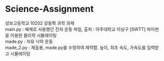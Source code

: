 # Science-Assignment
성보고등학교 10202 강동혁 과학 과제 <br>
main.py : 예제로 사용했던 진자 운동 파일, 출처 : 아주대학교 이상구 [SWTT] 파이썬을 이용한 물리학 시뮬레이팅 <br>
made.py : 자유 낙하 운동 <br>
made_2.py : 제출용, made.py를 수정하여 제작함. 높이, 최초 속도, 가속도를 입력받고 시뮬레이팅
